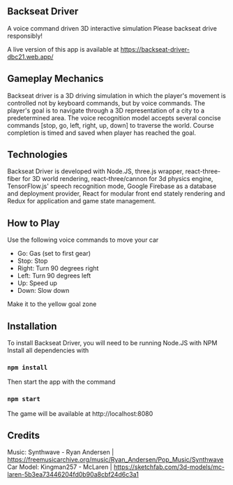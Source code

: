 ## Backseat Driver

A voice command driven 3D interactive simulation
Please backseat drive responsibly!

A live version of this app is available at https://backseat-driver-dbc21.web.app/

## Gameplay Mechanics

Backseat driver is a 3D driving simulation in which the player's movement is controlled not by keyboard commands, but by voice commands. The player's goal is to navigate through a 3D representation of a city to a predetermined area. The voice recognition model accepts several concise commands [stop, go, left, right, up, down] to traverse the world. Course completion is timed and saved when player has reached the goal.

## Technologies

Backseat Driver is developed with Node.JS, three.js wrapper, react-three-fiber for 3D world rendering, react-three/cannon for 3d physics engine, TensorFlow.js' speech recognition mode, Google Firebase as a database and deployment provider, React for modular front end stately rendering and Redux for application and game state management.

## How to Play

Use the following voice commands to move your car

- Go: Gas (set to first gear)
- Stop: Stop
- Right: Turn 90 degrees right
- Left: Turn 90 degrees left
- Up: Speed up
- Down: Slow down

Make it to the yellow goal zone

## Installation

To install Backseat Driver, you will need to be running Node.JS with NPM
Install all dependencies with

### `npm install`

Then start the app with the command

### `npm start`

The game will be available at http://localhost:8080

## Credits

Music: Synthwave - Ryan Andersen | https://freemusicarchive.org/music/Ryan_Andersen/Pop_Music/Synthwave
Car Model: Kingman257 - McLaren | https://sketchfab.com/3d-models/mc-laren-5b3ea73446204fd0b90a8cbf24d6c3a1
